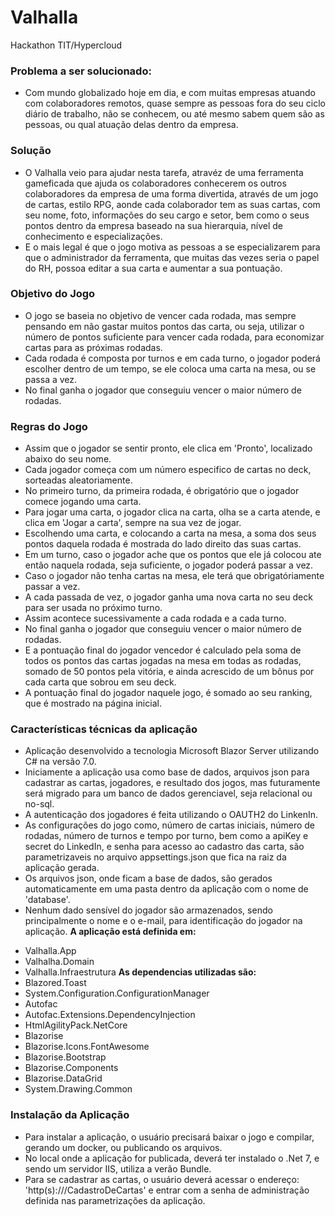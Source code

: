 # Valhalla
Hackathon TIT/Hypercloud

### Problema a ser solucionado:

- Com mundo globalizado hoje em dia, e com muitas empresas atuando com colaboradores remotos, quase sempre as pessoas fora do seu ciclo diário de trabalho, não se conhecem, ou até mesmo sabem quem são as pessoas, ou qual atuação delas dentro da empresa.

### Solução

- O Valhalla veio para ajudar nesta tarefa, atravéz de uma ferramenta gameficada que ajuda os colaboradores conhecerem os outros colaboradores da empresa de uma forma divertida, através de um jogo de cartas, estilo RPG, aonde cada colaborador tem as suas cartas, com seu nome, foto, informações do seu cargo e setor, bem como o seus pontos dentro da empresa baseado na sua hierarquia, nível de conhecimento e especializações.
- E o mais legal é que o jogo motiva as pessoas a se especializarem para que o administrador da ferramenta, que muitas das vezes seria o papel do RH, possoa editar a sua carta e aumentar a sua pontuação.

### Objetivo do Jogo

- O jogo se baseia no objetivo de vencer cada rodada, mas sempre pensando em não gastar muitos pontos das carta, ou seja, utilizar o número de pontos suficiente para vencer cada rodada, para economizar cartas para as próximas rodadas.
- Cada rodada é composta por turnos e em cada turno, o jogador poderá escolher dentro de um tempo, se ele coloca uma carta na mesa, ou se passa a vez.
- No final ganha o jogador que conseguiu vencer o maior número de rodadas.

### Regras do Jogo

- Assim que o jogador se sentir pronto, ele clica em 'Pronto', localizado abaixo do seu nome.
- Cada jogador começa com um número especifico de cartas no deck, sorteadas aleatoriamente.
- No primeiro turno, da primeira rodada, é obrigatório que o jogador comece jogando uma carta.
- Para jogar uma carta, o jogador clica na carta, olha se a carta atende, e clica em 'Jogar a carta', sempre na sua vez de jogar.
- Escolhendo uma carta, e colocando a carta na mesa, a soma dos seus pontos daquela rodada é mostrada do lado direito das suas cartas.
- Em um turno, caso o jogador ache que os pontos que ele já colocou ate então naquela rodada, seja suficiente, o jogador poderá passar a vez.
- Caso o jogador não tenha cartas na mesa, ele terá que obrigatóriamente passar a vez.
- A cada passada de vez, o jogador ganha uma nova carta no seu deck para ser usada no próximo turno.
- Assim acontece sucessivamente a cada rodada e a cada turno.
- No final ganha o jogador que conseguiu vencer o maior número de rodadas.
- E a pontuação final do jogador vencedor é calculado pela soma de todos os pontos das cartas jogadas na mesa em todas as rodadas, somado de 50 pontos pela vitória, e ainda acrescido de um bônus por cada carta que sobrou em seu deck.
- A pontuação final do jogador naquele jogo, é somado ao seu ranking, que é mostrado na página inicial.

### Características técnicas da aplicação

- Aplicação desenvolvido a tecnologia Microsoft Blazor Server utilizando C# na versão 7.0.
- Iniciamente a aplicação usa como base de dados, arquivos json para cadastrar as cartas, jogadores, e resultado dos jogos, mas futuramente será migrado para um banco de dados gerenciavel, seja relacional ou no-sql.
- A autenticação dos jogadores é feita utilizando o OAUTH2 do LinkenIn.
- As configurações do jogo como, número de cartas iniciais, número de rodadas, número de turnos e tempo por turno, bem como a apiKey e secret do LinkedIn, e senha para acesso ao cadastro das carta, são parametrizaveis no arquivo appsettings.json que fica na raiz da aplicação gerada.
- Os arquivos json, onde ficam a base de dados, são gerados automaticamente em uma pasta dentro da aplicação com o nome de 'database'.
- Nenhum dado sensível do jogador são armazenados, sendo principalmente o nome e o e-mail, para identificação do jogador na aplicação.
**A aplicação está definida em:**
* Valhalla.App
* Valhalha.Domain
* Valhalla.Infraestrutura
**As dependencias utilizadas são:**
* Blazored.Toast
* System.Configuration.ConfigurationManager
* Autofac
* Autofac.Extensions.DependencyInjection
* HtmlAgilityPack.NetCore
* Blazorise
* Blazorise.Icons.FontAwesome
* Blazorise.Bootstrap
* Blazorise.Components
* Blazorise.DataGrid
* System.Drawing.Common

### Instalação da Aplicação

- Para instalar a aplicação, o usuário precisará baixar o jogo e compilar, gerando um docker, ou publicando os arquivos.
- No local onde a aplicação for publicada, deverá ter instalado o .Net 7, e sendo um servidor IIS, utiliza a verão Bundle.
- Para se cadastrar as cartas, o usuário deverá acessar o endereço: 'http(s)://<dominio>/CadastroDeCartas' e entrar com a senha de administração definida nas parametrizações da aplicação.

